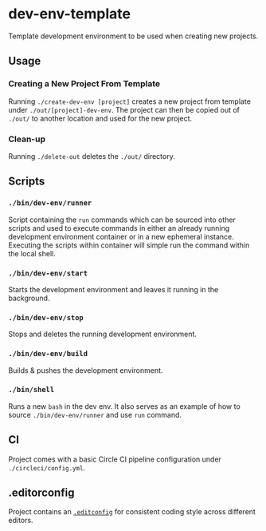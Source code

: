 # dev-env-template
Template development environment to be used when creating new projects.

## Usage

### Creating a New Project From Template
Running `./create-dev-env [project]` creates a new project from template under `./out/[project]-dev-env`.
The project can then be copied out of `./out/` to another location and used for the new project.

### Clean-up
Running `./delete-out` deletes the `./out/` directory.

## Scripts

### `./bin/dev-env/runner`
Script containing the `run` commands which can be sourced into other scripts and used to execute
commands in either an already running development environment container or in a new ephemeral
instance. Executing the scripts within container will simple run the command within the local shell.

### `./bin/dev-env/start`
Starts the development environment and leaves it running in the background.

### `./bin/dev-env/stop`
Stops and deletes the running development environment.

### `./bin/dev-env/build`
Builds & pushes the development environment.

### `./bin/shell`
Runs a new `bash` in the dev env. It also serves as an example of how to source `./bin/dev-env/runner` and use `run` command.

## CI
Project comes with a basic Circle CI pipeline configuration under `./circleci/config.yml`.

## .editorconfig
Project contains an [`.editconfig`](https://editorconfig.org/) for consistent coding style across different editors.
